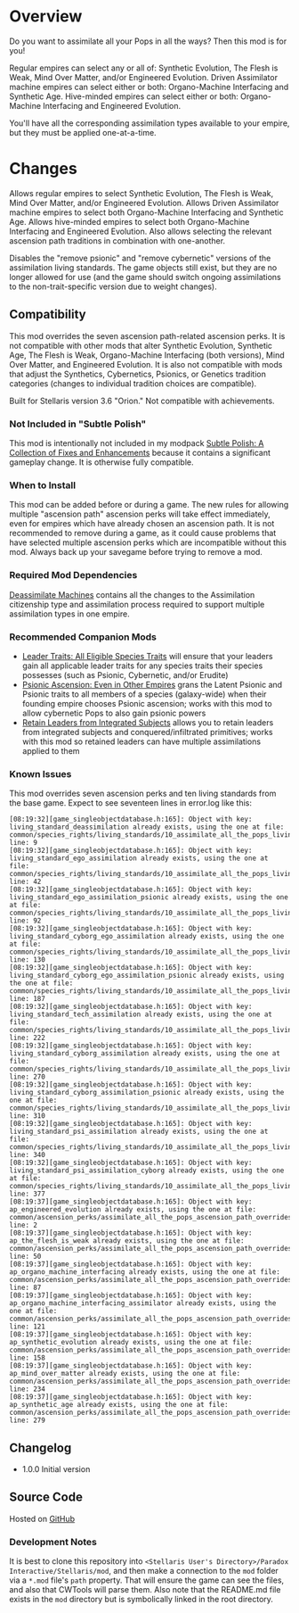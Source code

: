 # Overview

Do you want to assimilate all your Pops in all the ways? Then this mod is for you!

Regular empires can select any or all of: Synthetic Evolution, The Flesh is Weak, Mind Over Matter, and/or Engineered Evolution. Driven Assimilator machine empires can select either or both: Organo-Machine Interfacing and Synthetic Age. Hive-minded empires can select either or both: Organo-Machine Interfacing and Engineered Evolution.

You'll have all the corresponding assimilation types available to your empire, but they must be applied one-at-a-time.

# Changes

Allows regular empires to select Synthetic Evolution, The Flesh is Weak, Mind Over Matter, and/or Engineered Evolution. Allows Driven Assimilator machine empires to select both Organo-Machine Interfacing and Synthetic Age. Allows hive-minded empires to select both Organo-Machine Interfacing and Engineered Evolution. Also allows selecting the relevant ascension path traditions in combination with one-another.

Disables the "remove psionic" and "remove cybernetic" versions of the assimilation living standards. The game objects still exist, but they are no longer allowed for use (and the game should switch ongoing assimilations to the non-trait-specific version due to weight changes).

## Compatibility

This mod overrides the seven ascension path-related ascension perks. It is not compatible with other mods that alter Synthetic Evolution, Synthetic Age, The Flesh is Weak, Organo-Machine Interfacing (both versions), Mind Over Matter, and Engineered Evolution. It is also not compatible with mods that adjust the Synthetics, Cybernetics, Psionics, or Genetics tradition categories (changes to individual tradition choices are compatible).

Built for Stellaris version 3.6 "Orion." Not compatible with achievements.

### Not Included in "Subtle Polish"

This mod is intentionally not included in my modpack [Subtle Polish: A Collection of Fixes and Enhancements](https://steamcommunity.com/sharedfiles/filedetails/?id=2522974089) because it contains a significant gameplay change. It is otherwise fully compatible.

### When to Install

This mod can be added before or during a game. The new rules for allowing multiple "ascension path" ascension perks will take effect immediately, even for empires which have already chosen an ascension path. It is not recommended to remove during a game, as it could cause problems that have selected multiple ascension perks which are incompatible without this mod. Always back up your savegame before trying to remove a mod.

### Required Mod Dependencies

[Deassimilate Machines](https://steamcommunity.com/sharedfiles/filedetails/?id=2553812372) contains all the changes to the Assimilation citizenship type and assimilation process required to support multiple assimilation types in one empire.

### Recommended Companion Mods

* [Leader Traits: All Eligible Species Traits](https://steamcommunity.com/sharedfiles/filedetails/?id=2499031295) will ensure that your leaders gain all applicable leader traits for any species traits their species possesses (such as Psionic, Cybernetic, and/or Erudite)
* [Psionic Ascension: Even in Other Empires](https://steamcommunity.com/sharedfiles/filedetails/?id=2601239912) grans the Latent Psionic and Psionic traits to all members of a species (galaxy-wide) when their founding empire chooses Psionic ascension; works with this mod to allow cybernetic Pops to also gain psionic powers
* [Retain Leaders from Integrated Subjects](https://steamcommunity.com/sharedfiles/filedetails/?id=2553818684) allows you to retain leaders from integrated subjects and conquered/infiltrated primitives; works with this mod so retained leaders can have multiple assimilations applied to them

### Known Issues

This mod overrides seven ascension perks and ten living standards from the base game. Expect to see seventeen lines in error.log like this:

```
[08:19:32][game_singleobjectdatabase.h:165]: Object with key: living_standard_deassimilation already exists, using the one at file: common/species_rights/living_standards/10_assimilate_all_the_pops_living_standards.txt line: 9
[08:19:32][game_singleobjectdatabase.h:165]: Object with key: living_standard_ego_assimilation already exists, using the one at file: common/species_rights/living_standards/10_assimilate_all_the_pops_living_standards.txt line: 42
[08:19:32][game_singleobjectdatabase.h:165]: Object with key: living_standard_ego_assimilation_psionic already exists, using the one at file: common/species_rights/living_standards/10_assimilate_all_the_pops_living_standards.txt line: 92
[08:19:32][game_singleobjectdatabase.h:165]: Object with key: living_standard_cyborg_ego_assimilation already exists, using the one at file: common/species_rights/living_standards/10_assimilate_all_the_pops_living_standards.txt line: 130
[08:19:32][game_singleobjectdatabase.h:165]: Object with key: living_standard_cyborg_ego_assimilation_psionic already exists, using the one at file: common/species_rights/living_standards/10_assimilate_all_the_pops_living_standards.txt line: 187
[08:19:32][game_singleobjectdatabase.h:165]: Object with key: living_standard_tech_assimilation already exists, using the one at file: common/species_rights/living_standards/10_assimilate_all_the_pops_living_standards.txt line: 222
[08:19:32][game_singleobjectdatabase.h:165]: Object with key: living_standard_cyborg_assimilation already exists, using the one at file: common/species_rights/living_standards/10_assimilate_all_the_pops_living_standards.txt line: 270
[08:19:32][game_singleobjectdatabase.h:165]: Object with key: living_standard_cyborg_assimilation_psionic already exists, using the one at file: common/species_rights/living_standards/10_assimilate_all_the_pops_living_standards.txt line: 310
[08:19:32][game_singleobjectdatabase.h:165]: Object with key: living_standard_psi_assimilation already exists, using the one at file: common/species_rights/living_standards/10_assimilate_all_the_pops_living_standards.txt line: 340
[08:19:32][game_singleobjectdatabase.h:165]: Object with key: living_standard_psi_assimilation_cyborg already exists, using the one at file: common/species_rights/living_standards/10_assimilate_all_the_pops_living_standards.txt line: 377
[08:19:37][game_singleobjectdatabase.h:165]: Object with key: ap_engineered_evolution already exists, using the one at file: common/ascension_perks/assimilate_all_the_pops_ascension_path_overrides.txt line: 2
[08:19:37][game_singleobjectdatabase.h:165]: Object with key: ap_the_flesh_is_weak already exists, using the one at file: common/ascension_perks/assimilate_all_the_pops_ascension_path_overrides.txt line: 50
[08:19:37][game_singleobjectdatabase.h:165]: Object with key: ap_organo_machine_interfacing already exists, using the one at file: common/ascension_perks/assimilate_all_the_pops_ascension_path_overrides.txt line: 87
[08:19:37][game_singleobjectdatabase.h:165]: Object with key: ap_organo_machine_interfacing_assimilator already exists, using the one at file: common/ascension_perks/assimilate_all_the_pops_ascension_path_overrides.txt line: 121
[08:19:37][game_singleobjectdatabase.h:165]: Object with key: ap_synthetic_evolution already exists, using the one at file: common/ascension_perks/assimilate_all_the_pops_ascension_path_overrides.txt line: 158
[08:19:37][game_singleobjectdatabase.h:165]: Object with key: ap_mind_over_matter already exists, using the one at file: common/ascension_perks/assimilate_all_the_pops_ascension_path_overrides.txt line: 234
[08:19:37][game_singleobjectdatabase.h:165]: Object with key: ap_synthetic_age already exists, using the one at file: common/ascension_perks/assimilate_all_the_pops_ascension_path_overrides.txt line: 279
```

## Changelog

* 1.0.0 Initial version

## Source Code

Hosted on [GitHub](https://github.com/corsairmarks/assimilate_all_the_pops)

### Development Notes

It is best to clone this repository into `<Stellaris User's Directory>/Paradox Interactive/Stellaris/mod`, and then make a connection to the `mod` folder via a `*.mod` file's `path` property. That will ensure the game can see the files, and also that CWTools will parse them. Also note that the README.md file exists in the `mod` directory but is symbolically linked in the root directory.